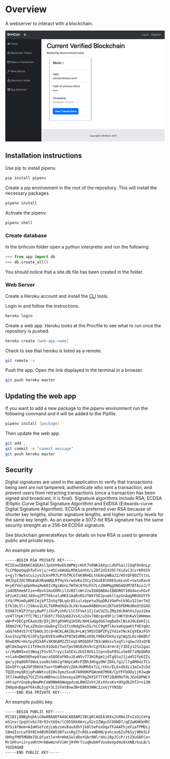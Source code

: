 # Overview

A webserver to interact with a blockchain.

![Home Page](imgs/homepage.png)

## Installation instructions

Use pip to install pipenv.

``` zsh
pip install pipenv
```

Create a pip environment in the root of the repository. This will install the necessary packages.

``` zsh
pipenv install
```

Activate the pipenv.

``` zsh
pipenv shell
```

### Create database

In the bnhcoin folder open a python interpreter and run the following:

``` python
>>> from app import db
>>> db.create_all()
```

You should notice that a site.db file has been created in the folder.

### Web Server

Create a Heroku account and install the [CLI](https://devcenter.heroku.com/articles/heroku-cli) tools.

Login in and follow the instructions.

``` zsh
heroku login
```

Create a web app. Heroku looks at the Procfile to see what to run once the repository is pushed.

``` zsh
heroku create [web-app-name]
```

Check to see that heroku is listed as a remote.

``` zsh
git remote -v
```

Push the app. Open the link displayed in the terminal in a browser.

``` zsh
git push heroku master
```

## Updating the web app

If you want to add a new package to the pipenv environment run the following command and it will be added to the Pipfile.

``` zsh
pipenv install [package]
```

Then update the web app.

``` zsh
git add .
git commit -m "commit message"
git push heroku master
```

## Security

Digital signatures are used in the application to verify that transactions being sent are not tampered, authenticate who sent a transaction, and prevent users from retracting transactions (once a transaction has been signed and broadcast, it is final). Signature algorithms include RSA, ECDSA (Elliptic Curve Digital Signature Algorithm) and EdDSA (Edwards-curve Digital Signature Algorithm). ECDSA is preferred over RSA because of shorter key lengths, shorter signature lengths, and higher security levels for the same key length. As an example a 3072-bit RSA signature has the same security strenght as a 256-bit ECDSA signature.

See blockchain.generateKeys for details on how RSA is used to generate public and private keys.

An example private key.

```text
-----BEGIN RSA PRIVATE KEY-----
MIIEowIBAAKCAQEAnl3pGVH9wEb3WPWjcHUt7V6NK2AXycLdGFhai/2UqF8nOnLp
TLCPBpoOqqhTwTuVji/+4SCx8AUGLM5K1onhX/LZ0f2dI439l7XidsC3cvrKR55h
o+gj7/NwSsCuizyVJLknPR7LPYbfMCGf4K9RHQLthEAnpWBaJ2/H5tQF8OZTttxL
4MJhpIZdC5Mo8aKXRamWQLMfHyVxrwdvKoJSCyI5GoE8tD8ESumiuUC+setoRavU
H+y6YVmlqOpH9aqXw68IcMgiWonLfWfHc0fHzFh7Ln28HMqg9NGdQVM78fAioJ/f
ja4O05me6F2ze+Rbvh1AoGRMcilZvBIlsW+2zwIDAQABAoIBADRQT10G4azvhGvF
kPzoKIi98CJA9vq2PTT6ksaluMK51AqRxRGJTWXf5DJpsmkllqzGnAqgM0dXUYfh
iYU/PMzmOyAMCCmjkP7ZnXqfBLqdr85iulxbpetw3kpDRiVGmPntk9Gz521mrTmI
Efk10LSlr/I9Axu1LXLTkRRmO6Qs3LX6rkaww9AB6HcmtZKTe05PDM6dReOtEGXU
5SOA7tH1PJfqcy0wPfjJXxPyzhR/LlC5YVwt1IjIaCUZILZMq3dcB4hXxJyoJ2ma
uV4TlhpK7ffC7Niif3k8f/7bO2p6DJVsX/u3Uv788cqx09FiclHKYdnKwV1HHHmm
wW+P+DECgYEAxmzB/Q3j3htg0VWVq1HSRcXH41wQgdGG7egBa0xlWi4J0LEmHIjL
3ENm2YK/TeLaZ9sbnsGwbngTZxSTcVNdg5ku5S/hCC9gM7lAvxeKqqeKtf9EYq9z
uGG7404VS7rETbWdc3tc8+NCKLAKI8L0+LWj5MSVIBPZPy2Ydie7NckCgYEAzFGY
Xxo1hzpTB/GlOFyZgsDVEXxHRaIP8IWIdRNiUXOLY00kFD4Xy1gtWg3LHz+B68hf
9hwDXMc+Hxtpy9IkAFvXK9KAMIZTCeqC4MI6DhF7N3cWAksvSxqTirqGw/U3sQYB
qRl0m3wpVcC1fX9eJL91QoDzTwn7pv5NSBzKs9cCgYEAi4rmrdj73DIy12Sx2gaz
sr/RwBH5xeIdWugjP1s9l7ryyiIa5ExL2b5I8USi1tpnsEwF05LxSe8F7iMpQbRX
+nla4nDWd9Qhep6YawraSQOEaFN5u1EaN5v773H1Rgm1jdTgQtuJ1jaHS2fp6ZZs
gw/yj6q0GRf8WxLsuoNchAkCgYAHpCmRrPZBh3Hhgy0NrZDkLfgJ/l7gAM6dzTCs
SDxOFYcqAJGP3D6hkTuo+YkWMxbVzZmhJ60MhDsTiL/tKn/EL6sdbXLz3aIvZcDd
TQZEzmyQR3jgPxWWtni8IHu3ymz5xuK7A0O0KPGWzm07M08/CpYFFbODyjjKJwqW
3tTJ4wKBgG7GCZlHimNDhocL03exeyaIMY9gZHY5F7TtM72BdKMoTOLJEoG8PWCV
xHtspYrGnpby0mwMnCeW0NWAbWwgpdcmLBWdZvhtJExXXssKs+UOgdb2hT2+n13N
IHOpduDgpmT6kvBL5jg+3LISTmtBnw3B+EB893HWcZzxGjYYNIQ/
-----END RSA PRIVATE KEY-----
```

An example public key.

```text
-----BEGIN PUBLIC KEY-----
MIIBIjANBgkqhkiG9w0BAQEFAAOCAQ8AMIIBCgKCAQEA1KXx2UXNnJFn2iUjCmYg
mS1nxr1pqVtvbi78r93vt6Oe/lCO5SKk0A+Ly92zIZWgx5CDOND7/qEZwKHKkHRC
RY5i4fBem+AImHSefzdjLmbzsmv8auXdhYjk8lSePavDqaTFoAAFhjeFzaTPMDij
S8mdIsrLwfQY0Cm4BVR5KW53BTsxsRg1TcROLxxWDHN/pvhcxobZsP6Syj9Rk5LF
OHhgfMOTMDBm7QLQfyetle+R+HkKIwld8oYGbr0NlrXHiiRpJCcP/ztZXuG8FCe+
Mr1HFu+iJrysHhtH+bBwWznFViWrjHYMrTcuqNubHfVox8oVpd4o8xXNB/kuLB/1
YQIDAQAB
-----END PUBLIC KEY-----
```
